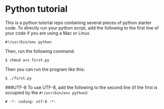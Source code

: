 Python tutorial
============
This is a python tutorial repo containing several pieces of python starter code.
To directly run your python script, add the following to the first line of your code if you are using a Mac or Linux
```
#!/usr/bin/env python
```
Then, run the following command:
```
$ chmod a+x first.py
```
Then you can run the program like this:
```
$ ./first.py
```

###UTF-8
To use UTF-8, add the following to the second line (if the first is occupied by the `#!/usr/bin/env python`):
```
# -*- coding: utf-8 -*-
```
